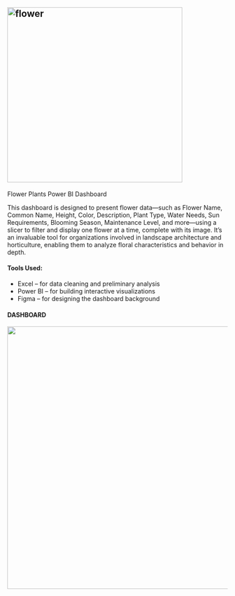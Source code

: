 ## <img width="400" height="400" alt="flower" src="https://github.com/user-attachments/assets/cf1552b9-7494-44df-84ec-ed9ac26cfb8e" />
Flower Plants Power BI Dashboard

This dashboard is designed to present flower data—such as Flower Name, Common Name, Height, Color, Description, Plant Type, Water Needs, Sun Requirements, Blooming Season, Maintenance Level, and more—using a slicer to filter and display one flower at a time, complete with its image. It’s an invaluable tool for organizations involved in landscape architecture and horticulture, enabling them to analyze floral characteristics and behavior in depth.

#### Tools Used:

- Excel – for data cleaning and preliminary analysis
- Power BI – for building interactive visualizations
- Figma – for designing the dashboard background


#### DASHBOARD
<img src="[https://github.com/Sourabh3024/ML-Project-Flood-Dataset-Prediction/blob/05a7c16fcc5daf717fc4e83c1a54758ceec5998e/Slide1.jpg](https://github.com/user-attachments/assets/cf1552b9-7494-44df-84ec-ed9ac26cfb8e](https://github.com/Sourabh3024/Flower_Plants-Dashboard/blob/88c8e05c1f114e9e4afd0042c7d154042cbbe337/Flower_Plants_Dashboard.jpg)" width="600">


